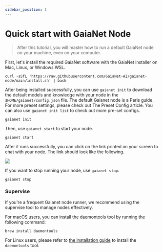 ```yaml
---
sidebar_position: 1
---
```


# Quick start with GaiaNet Node


> After this tutorial, you will master how to run a default GaiaNet node on your machine, even on your computer.

First, let's install the required GaiaNet software with the GaiaNet installer on Mac, Linux, or Windows WSL.


```
curl -sSfL 'https://raw.githubusercontent.com/GaiaNet-AI/gaianet-node/main/install.sh' | bash
```

After being installed successfully, you can use `gaianet init` to download the default models and knowledge with your node in the `$HOME/gaianet/config.json` file. The default Gaianet node is a Paris guide. For more preset settings, please check out The Preset Config article. You can also use `gaianet init list` to check out more pre-set configs.
 
```
gaianet init
```

Then, use `gaianet start` to start your node.

```
gaianet start
```

After it runs successfully, you can click on the link printed on your screen to chat with your node. The link should look like the following.


![](https://github.com/GaiaNet-AI/docs/assets/45785633/15bf1032-dfc8-46be-82ed-08d1c40432f3)


If you want to stop running your node, use `gaianet stop`.

```
gaianet stop
```

### Supervise

If you're a frequent Gaianet node runner, we recommend using the supervise tool to manage nodes effectively.

For macOS users, you can install the daemontools tool by running the following command:

```
brew install daemontools
```

For Linux users, please refer to [the installation guide](https://cr.yp.to/daemontools/install.html) to install the `daemontools` tool.

